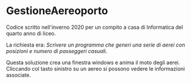 # GestioneAereoporto

Codice scritto nell'inverno 2020 per un compito a casa di Informatica del quarto anno di liceo.

La richiesta era: _Scrivere un programma che generi una serie di aerei con posizioni e numero di passeggeri casuali_. 

Questa soluzione crea una finestra windows e anima il moto degli aerei. Cliccando col tasto sinistro su un aereo si possono vedere le informazioni associate.

